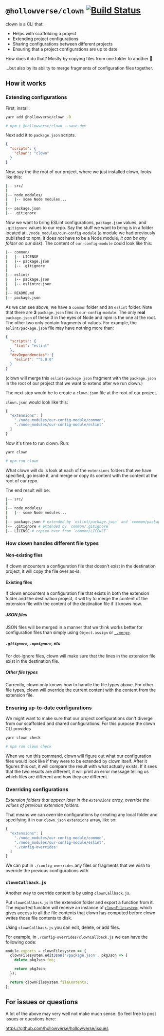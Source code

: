 # `@hollowverse/clown` [![Build Status](https://travis-ci.org/hollowverse/clown.svg?branch=master)](https://travis-ci.org/hollowverse/clown)

clown is a CLI that:

* Helps with scaffolding a project
* Extending project configurations
* Sharing configurations between different projects
* Ensuring that a project configurations are up to date

How does it do that? Mostly by copying files from one folder to another 🤡

...but also by its ability to merge fragments of configuration files together.

## How it works

### Extending configurations

First, install:

```bash
yarn add @hollowverse/clown -D

# npm i @hollowverse/clown --save-dev
```

Next add it to `package.json` scripts.

```json
{
  "scripts": {
    "clown": "clown"
  }
}
```

Now, say the the root of our project, where we just installed clown, looks like this:

```bash
|-- src/
|
|-- node_modules/
|   |-- some Node modules...
|
|-- package.json
|-- .gitignore
```

Now we want to bring ESLint configurations, `package.json` values, and `.gitignore` values to our repo. Say the stuff we want to bring is in a folder located at `./node_modules/our-config-module` (a module we had previously published to npm, it does not have to be a Node module, _it can be any folder on our disk_). The content of `our-config-module` could look like this:

```bash
|-- common/
|   |-- LICENSE
|   |-- package.json
|   |-- .gitignore
|
|-- eslint/
|   |-- package.json
|   |-- eslintrc.json
|
|-- README.md
|-- package.json
```

As we can see above, we have a `common` folder and an `eslint` folder. Note that there are **3** `package.json` files in `our-config-module`. The only **real** `package.json` of these 3 in the eyes of Node and npm is the one at the root. The other two only contain fragments of values. For example, the `eslint/package.json` file may have nothing more than:

```json
{
  "scripts": {
    "lint": "eslint"
  },
  "devDependencies": {
    "eslint": "^5.0.0"
  }
}
```

(clown will merge this `eslint/package.json` fragment with the `package.json` in the root of our project that we want to extend after we run clown.)

The next step would be to create a `clown.json` file at the root of our project.

`clown.json` would look like this:

```js
{
  "extensions": [
    "./node_modules/our-config-module/common",
    "./node_modules/our-config-module/eslint"
  ]
}
```

Now it's time to run clown. Run:

```bash
yarn clown

# npm run clown
```

What clown will do is look at each of the `extensions` folders that we have specified, go inside it, and merge or copy its content
with the content at the root of our repo.

The end result will be:

```bash
|-- src/
|
|-- node_modules/
|   |-- some Node modules...
|
|-- package.json # extended by `eslint/package.json` and `common/package.json`
|-- .gitignore # extended by `common/.gitignore`
|-- LICENSE # copied over from `common/LICENSE`
```

### How clown handles different file types

#### Non-existing files

If clown encounters a configuration file that doesn't exist in the destination project, it will copy the file over as-is.

#### Existing files

If clown encounters a configuration file that exists in both the extension folder and the destination project, it will try to merge
the content of the extension file with the content of the destination file if it knows how.

##### JSON files

JSON files will be merged in a manner that we think works better for configuration files than simply using `Object.assign` or [`_.merge`](https://lodash.com/docs/4.17.5#merge).

##### `.gitignore`, `.npmignore`, etc

For dot-ignore files, clown will make sure that the lines in the extension file exist in the destination file.

##### Other file types

Currently, clown only knows how to handle the file types above. For other file types, clown will override the current content
with the content from the extension file.

### Ensuring up-to-date configurations

We might want to make sure that our project configurations don't diverge from our scaffolded and shared configurations. For this
purpose the clown CLI provides

```bash
yarn clown check

# npm run clown check
```

When we run this command, clown will figure out what our configuration files would look like if they were to be extended by clown
itself. After it figures this out, it will compare the result with what actually exists. If it sees that the two results are different, it will print an error message telling us which files are different and how they are different.

### Overriding configurations

_Extension folders that appear later in the `extensions` array, override the values of previous extension folders._

That means we can override configurations by creating any local folder and specifying it in our `clown.json` `extensions` array, like
so:

```js
{
  "extensions": [
    "./node_modules/our-config-module/common",
    "./node_modules/our-config-module/eslint",
    "./config-overrides"
  ]
}
```

We can put in `./config-overrides` any files or fragments that we wish to override the previous configurations with.

### `clownCallback.js`

Another way to override content is by using `clownCallback.js`.

Put `clownCallback.js` in the extension folder and export a function from it. The exported function will receive an instance of [`clownFilesystem`](https://github.com/hollowverse/clown/blob/3873ac8891c240747035a4e671d3668b3adbf759/src/ClownFilesystem.ts), which gives access to all the file contents that clown has computed before clown writes those file contents to disk.

Using `clownCallback.js` you can edit, delete, or add files.

For example, in `./config-overrides/clownCallback.js` we can have the following code:

```js
module.exports = clownFilesystem => {
  clownFilesystem.editJson('/package.json', pkgJson => {
    delete pkgJson.foo;

    return pkgJson;
  });

  return clownFilesystem.fileContents;
};
```

## For issues or questions

A lot of the above may very well not make much sense. So feel free to post issues or questions here:

https://github.com/hollowverse/hollowverse/issues
